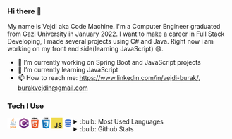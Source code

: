 ### Hi there 👋

My name is Vejdi aka Code Machine. I'm a Computer Engineer graduated from Gazi University in  January 2022. I want to make a career in Full Stack Developing, I made several projects using C# and Java. Right now i am working on my front end side(learning JavaScript) 😄.


- 🔭 I’m currently working on Spring Boot and JavaScript projects
- 🌱 I’m currently learning JavaScript
- 📫 How to reach me: https://www.linkedin.com/in/vejdi-burak/, burakvejdin@gmail.com

### Tech I Use
<img align="left" src="https://raw.githubusercontent.com/github/explore/5b3600551e122a3277c2c5368af2ad5725ffa9a1/topics/java/java.png" width="25" height="25">
<img align="left" src="https://raw.githubusercontent.com/devicons/devicon/master/icons/csharp/csharp-original.svg" width="25" height="25">
<img align="left" src="https://raw.githubusercontent.com/devicons/devicon/master/icons/html5/html5-original-wordmark.svg" width="25" height="25">
<img align="left" src="https://raw.githubusercontent.com/devicons/devicon/master/icons/css3/css3-original-wordmark.svg" width="25" height="25">
<img align="left" src="https://raw.githubusercontent.com/github/explore/5b3600551e122a3277c2c5368af2ad5725ffa9a1/topics/javascript/javascript.png" width="25" height="25">
<img align="left" src="https://raw.githubusercontent.com/github/explore/80688e429a7d4ef2fca1e82350fe8e3517d3494d/topics/sql/sql.png" width="25" height="25">

<details>
  <summary>:bulb: Most Used Languages</summary>
  <img src="https://github-readme-stats.vercel.app/api/top-langs/?username=scerraa&layout=compact">
</details>
<details>
  <summary>:bulb: Github Stats</summary>
  <img src="https://github-readme-stats.vercel.app/api?username=scerraa">
</details>

<!--
[![Vejdi's GitHub stats](https://github-readme-stats.vercel.app/api?username=scerraa)](https://github.com/anuraghazra/github-readme-stats)
[![Top Langs](https://github-readme-stats.vercel.app/api/top-langs/?username=scerraa&layout=compact)](https://github.com/anuraghazra/github-readme-stats)
**scerraa/scerraa** is a ✨ _special_ ✨ repository because its `README.md` (this file) appears on your GitHub profile.

Here are some ideas to get you started:
- 👯 I’m looking to collaborate on ...
- 🤔 I’m looking for help with ...
- 💬 Ask me about ...
- ⚡ Fun fact: 
-->
